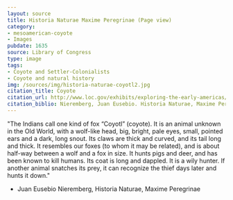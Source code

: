 ```yaml
---
layout: source
title: Historia Naturae Maxime Peregrinae (Page view)
category: 
- mesoamerican-coyote
- Images
pubdate: 1635
source: Library of Congress
type: image
tags:
- Coyote and Settler-Colonialists
- Coyote and natural history
img: /sources/img/historia-naturae-coyotl2.jpg
citation_title: Coyote
citation_url: http://www.loc.gov/exhibits/exploring-the-early-americas/interactives/historia-naturae/
citation_biblio: Nieremberg, Juan Eusebio. Historia Naturae, Maxime Peregrinae, Libris XVI. Distincta, 1635.  Library of Congress. Exploring the Early Americas. 
---
```


"The Indians call one kind of fox “Coyotl” (coyote). It is an animal unknown in the Old World, with a wolf-like head, big, bright, pale eyes, small, pointed ears and a dark, long snout. Its claws are thick and curved, and its tail long and thick. It resembles our foxes (to whom it may be related), and is about half-way between a wolf and a fox in size. It hunts pigs and deer, and has been known to kill humans. Its coat is long and dappled. It is a wily hunter. If another animal snatches its prey, it can recognize the thief days later and hunts it down."
- Juan Eusebio Nieremberg, Historia Naturae, Maxime Peregrinae

